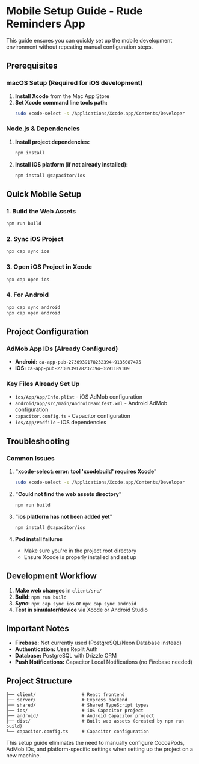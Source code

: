 # Mobile Setup Guide - Rude Reminders App

This guide ensures you can quickly set up the mobile development environment without repeating manual configuration steps.

## Prerequisites

### macOS Setup (Required for iOS development)
1. **Install Xcode** from the Mac App Store
2. **Set Xcode command line tools path:**
   ```bash
   sudo xcode-select -s /Applications/Xcode.app/Contents/Developer
   ```

### Node.js & Dependencies
1. **Install project dependencies:**
   ```bash
   npm install
   ```

2. **Install iOS platform (if not already installed):**
   ```bash
   npm install @capacitor/ios
   ```

## Quick Mobile Setup

### 1. Build the Web Assets
```bash
npm run build
```

### 2. Sync iOS Project
```bash
npx cap sync ios
```

### 3. Open iOS Project in Xcode
```bash
npx cap open ios
```

### 4. For Android
```bash
npx cap sync android
npx cap open android
```

## Project Configuration

### AdMob App IDs (Already Configured)
- **Android:** `ca-app-pub-2730939178232394~9135087475`
- **iOS:** `ca-app-pub-2730939178232394~3691189109`

### Key Files Already Set Up
- `ios/App/App/Info.plist` - iOS AdMob configuration
- `android/app/src/main/AndroidManifest.xml` - Android AdMob configuration
- `capacitor.config.ts` - Capacitor configuration
- `ios/App/Podfile` - iOS dependencies

## Troubleshooting

### Common Issues

1. **"xcode-select: error: tool 'xcodebuild' requires Xcode"**
   ```bash
   sudo xcode-select -s /Applications/Xcode.app/Contents/Developer
   ```

2. **"Could not find the web assets directory"**
   ```bash
   npm run build
   ```

3. **"ios platform has not been added yet"**
   ```bash
   npm install @capacitor/ios
   ```

4. **Pod install failures**
   - Make sure you're in the project root directory
   - Ensure Xcode is properly installed and set up

## Development Workflow

1. **Make web changes** in `client/src/`
2. **Build:** `npm run build`
3. **Sync:** `npx cap sync ios` or `npx cap sync android`
4. **Test in simulator/device** via Xcode or Android Studio

## Important Notes

- **Firebase:** Not currently used (PostgreSQL/Neon Database instead)
- **Authentication:** Uses Replit Auth
- **Database:** PostgreSQL with Drizzle ORM
- **Push Notifications:** Capacitor Local Notifications (no Firebase needed)

## Project Structure
```
├── client/                 # React frontend
├── server/                 # Express backend
├── shared/                 # Shared TypeScript types
├── ios/                    # iOS Capacitor project
├── android/                # Android Capacitor project
├── dist/                   # Built web assets (created by npm run build)
└── capacitor.config.ts     # Capacitor configuration
```

This setup guide eliminates the need to manually configure CocoaPods, AdMob IDs, and platform-specific settings when setting up the project on a new machine.
